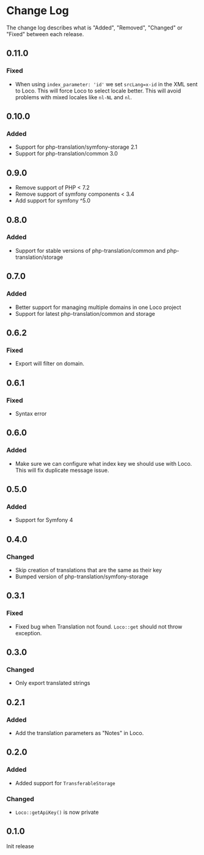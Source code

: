 # Change Log

The change log describes what is "Added", "Removed", "Changed" or "Fixed" between each release.

## 0.11.0

### Fixed

- When using `index_parameter: 'id'` we set `srcLang=x-id` in the XML sent to Loco.
  This will force Loco to select locale better. This will avoid problems with mixed
  locales like `nl-NL` and `nl`.

## 0.10.0

### Added

- Support for php-translation/symfony-storage 2.1
- Support for php-translation/common 3.0

## 0.9.0

- Remove support of PHP < 7.2
- Remove support of symfony components < 3.4
- Add support for symfony ^5.0

## 0.8.0

### Added

- Support for stable versions of php-translation/common and php-translation/storage

## 0.7.0

### Added

- Better support for managing multiple domains in one Loco project
- Support for latest php-translation/common and storage

## 0.6.2

### Fixed

- Export will filter on domain.

## 0.6.1

### Fixed

- Syntax error

## 0.6.0

### Added

- Make sure we can configure what index key we should use with Loco. This will fix duplicate message issue.

## 0.5.0

### Added

- Support for Symfony 4

## 0.4.0

### Changed

- Skip creation of translations that are the same as their key
- Bumped version of php-translation/symfony-storage

## 0.3.1

### Fixed

- Fixed bug when Translation not found. `Loco::get` should not throw exception.

## 0.3.0

### Changed

- Only export translated strings

## 0.2.1

### Added

- Add the translation parameters as "Notes" in Loco.

## 0.2.0

### Added

- Added support for `TransferableStorage`

### Changed

- `Loco::getApiKey()` is now private

## 0.1.0

Init release
